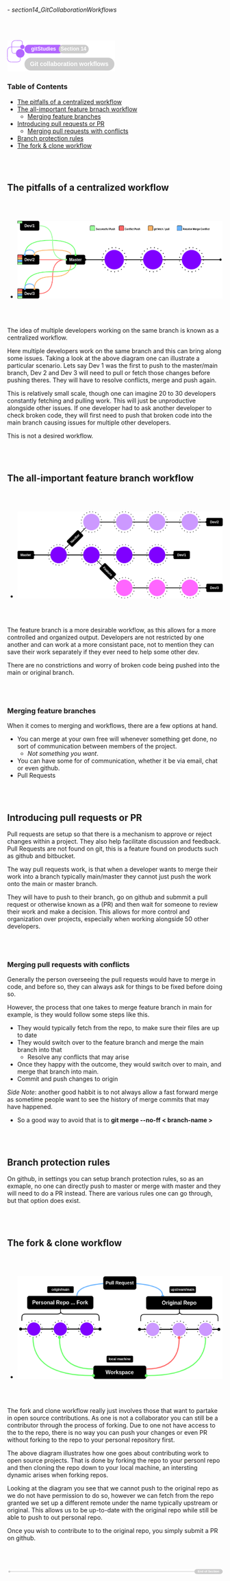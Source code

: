 ###### - section14_GitCollaborationWorkflows

<br>

<!--
Section Header
-->

![seciotn14Header](../src/doc/section14Header.png 'Section 14 Header')

<!--
Table of Contents 
-->

###  **Table of Contents**

+ [The pitfalls of a centralized workflow](#the-pitfalls-of-a-centralized-workflow)
+ [The all-important feature brnach workflow](#the-all-important-feature-brnach-workflow)
    - [Merging feature branches](#merging-feature-branches)
+ [Introducing pull requests or PR](#introducing-pull-requests-or-pr)
    - [Merging pull requests with conflicts](#merging-pull-requests-with-conflicts)
+ [Branch protection rules](#branch-protection-rules)
+ [The fork & clone workflow](#the-fork--clone-workflow)

<br>
<br>

<!--
Start of Document
-->

## **The pitfalls of a centralized workflow**

<br>
<br>

* ![centralizedWorkflow](../src/centralizedWorkflow.png 'Illustation showcasing a centralized workflow')

<br>
<br>

The idea of multiple developers working on the same branch is known as a centralized workflow. 

Here multiple developers work on the same branch and this can bring along some issues. Taking a look at the above diagram one can illustrate a particular scenario. Lets say Dev 1 was the first to push to the master/main branch, Dev 2 and Dev 3 will need to pull or fetch those changes before pushing theres. They will have to resolve conflicts, merge and push again.

This is relatively small scale, though one can imagine 20 to 30 developers constantly fetching and pulling work. This will just be unproductive alongside other issues. If one developer had to ask another developer to check broken code, they will first need to push that broken code into the main branch causing issues for multiple other developers.

This is not a desired workflow.

<br>
<br>

## **The all-important feature branch workflow**

<br>
<br>

* ![featureBranchWorkflow](../src/featureBranchWorkflow.png 'Illustration showcasing a feature branch workflow')

<br>
<br>

The feature branch is a more desirable workflow, as this allows for a more controlled and organized output. Developers are not restricted by one another and can work at a more consistant pace, not to mention they can save their work separately if they ever need to help some other dev. 

There are no constrictions and worry of broken code being pushed into the main or original branch.

<br>
<br>

### **Merging feature branches**

When it comes to merging and workflows, there are a few options at hand.
* You can merge at your own free will whenever something get done, no sort of communication between members of the project.
    * _Not something you want_.
* You can have some for of communication, whether it be via email, chat or even github.
* Pull Requests

<br>
<br>

## **Introducing pull requests or PR**

Pull requests are setup so that there is a mechanism to approve or reject changes within a project. They also help facilitate discussion and feedback. Pull Requests are not found on git, this is a feature found on products such as github and bitbucket.

The way pull requests work, is that when a developer wants to merge their work into a branch typically main/master they cannot just push the work onto the main or master branch. 

They will have to push to their branch, go on github and submmit a pull request or otherwise known as a (PR) and then wait for someone to review their work and make a decision. This allows for more control and organization over projects, especially when working alongside 50 other developers.

<br>
<br>

### **Merging pull requests with conflicts**

Generally the person overseeing the pull requests would have to merge in code, and before so, they can always ask for things to be fixed before doing so.

However, the process that one takes to merge feature branch in main for example, is they would follow some steps like this.
* They would typically fetch from the repo, to make sure their files are up to date
* They would switch over to the feature branch and merge the main branch into that
    * Resolve any conflicts that may arise
* Once they happy with the outcome, they would switch over to main, and merge that branch into main.
* Commit and push changes to origin

_Side Note_: another good habbit is to not always allow a fast forward merge as sometime people want to see the history of merge commits that may have happened. 
* So a good way to avoid that is to **git merge --no-ff < branch-name >** 

<br>
<br>

## **Branch protection rules**

On github, in settings you can setup branch protection rules, so as an exmaple, no one can directly push to master or merge with master and they will need to do a PR instead. There are various rules one can go through, but that option does exist.

<br>
<br>

## **The fork & clone workflow**

<br>
<br>

* ![fork&CloneWorkflow](../src/fork&CloneWorkflow.png 'Illustration of a fork and clone workflow')

<br>
<br>

The fork and clone workflow really just involves those that want to partake in open source contributions. As one is not a collaborator  you can still be a contributor through the process of forking. Due to one not have access to the to the repo, there is no way you can push your changes or even PR without forking to the repo to your personal repository first.

The above diagram illustrates how one goes about contributing work to open source projects. That is done by forking the repo to your personl repo and then cloning the repo down to your local machine, an intersting dynamic arises when forking repos. 

Looking at the diagram you see that we cannot push to the original repo as we do not have permission to do so, however we can fetch from the repo granted we set up a different remote under the name typically upstream or original. This allows us to be up-to-date with the original repo while still be able to push to out personal repo.

Once you wish to contribute to to the original repo, you simply submit a PR on github.

<br>
<br>

<!--
End of Document
-->

![endDivider](../src/doc/endDivider.png 'End of section 14')